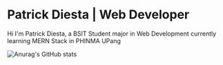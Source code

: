 # Patrick Diesta | Web Developer
Hi I'm Patrick Diesta, a BSIT Student major in Web Development currently learning MERN Stack in PHINMA UPang 

![Anurag's GitHub stats](https://github-readme-stats.vercel.app/api?username=patrikimaru&show_icons=true&bg_color=00000000)
